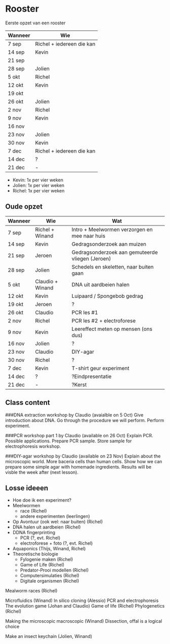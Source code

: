 # Rooster

Eerste opzet van een rooster

Wanneer|Wie
---|---
7 sep|Richel + iedereen die kan
14 sep|Kevin
21 sep| 
28 sep|Jolien
5 okt|Richel
12 okt|Kevin
19 okt|
26 okt|Jolien
2 nov|Richel
9 nov|Kevin
16 nov|
23 nov|Jolien
30 nov|Kevin
7 dec|Richel + iedereen die kan
14 dec|?|?Eindpresentatie
21 dec|-|?Kerst

 * Kevin: 1x per vier weken
 * Jolien: 1x per vier weken
 * Richel: 1x per vier weken

## Oude opzet


Wanneer|Wie|Wat
---|---|---
7 sep|Richel + Winand|Intro + Meelwormen verzorgen en mee naar huis
14 sep|Kevin|Gedragsonderzoek aan muizen
21 sep|Jeroen|Gedragsonderzoek aan gemuteerde vliegen (Jeroen)
28 sep|Jolien|Schedels en skeletten, naar buiten gaan
5 okt|Claudio + Winand|DNA uit aardbeien halen
12 okt|Kevin|Luipaard / Spongebob gedrag
19 okt|Jeroen|?
26 okt|Claudio|PCR les #1
2 nov|Richel|PCR les #2 + electroforese
9 nov|Kevin|Leereffect meten op mensen (ons dus)
16 nov|Jolien|?
23 nov|Claudio|DIY-agar
30 nov|Richel|?
7 dec|Kevin|T-shirt geur experiment
14 dec|?|?Eindpresentatie
21 dec|-|?Kerst

## Class content

###DNA extraction workshop by Claudio (avaialble on 5 Oct)
Give introduction about DNA.
Go through the procedure we will perform.
Perform experiment.

###PCR workshop part 1 by Claudio (available on 26 Oct)
Explain PCR.
Possible applications.
Prepare PCR sample.
Store sample for electrophoresis workshop.

###DIY-agar workshop by Claudio (available on 23 Nov)
Explain about the microscopic world.
More baceria cells than human cells.
Show how we can prepare some simple agar with homemade ingredients.
Results will be visble the week after (next lesson).

## Losse ideeen

 * Hoe doe ik een experiment?
 * Meelwormen
    * race (Richel)
    * andere experimenten (leerlingen)
 * Op Avontuur (ook wel: naar buiten)  (Richel)
 * DNA halen uit aardbeien (Richel)
 * DDNA fingerprinting
    * PCR (?, evt. Richel)
    * electroforese + foto (?, evt. Richel)
 * Aquaponics (Thijs, Winand, Richel)
 * Theoretische biologie
    * Fylogenie maken (Richel)
    * Game of Life (Richel)
    * Predator-Prooi modellen (Richel)
    * Computersimulaties (Richel)
    * Digitale organismen (Richel)

Mealworm races (Richel)


Microfluidics (Winand)
In silico cloning (Alessio)
PCR and electrophoresis
The evolution game (Johan and Claudio)
Game of life (Richel)
Phylogenetics (Richel)

Making the microscopic macroscopic (Winand)
Dissection, offal is a logical choice

Make an insect keychain (Jolien, Winand)
